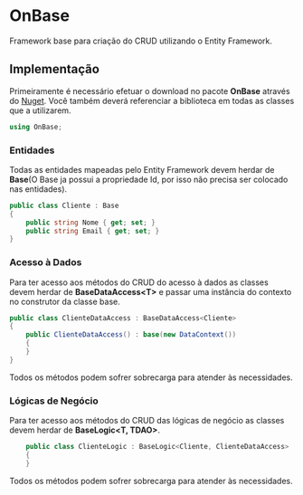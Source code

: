 ﻿# OnBase
Framework base para criação do CRUD utilizando o Entity Framework.

## Implementação
Primeiramente é necessário efetuar o download no pacote **OnBase** através do [Nuget](https://www.nuget.org/packages/OnBase).
Você também deverá referenciar a biblioteca em todas as classes que a utilizarem.
```csharp
using OnBase;
```
### Entidades
Todas as entidades mapeadas pelo Entity Framework devem herdar de **Base**(O Base ja possui a propriedade Id, por isso não precisa ser colocado nas entidades).
```csharp
public class Cliente : Base
{
    public string Nome { get; set; }
    public string Email { get; set; }
}
```
### Acesso à Dados
Para ter acesso aos métodos do CRUD do acesso à dados as classes devem herdar de **BaseDataAccess\<T>** e passar uma instância do contexto no construtor da classe base.
```csharp
public class ClienteDataAccess : BaseDataAccess<Cliente>
{
    public ClienteDataAccess() : base(new DataContext())
    {
    }
}
```
Todos os métodos podem sofrer sobrecarga para atender às necessidades.

### Lógicas de Negócio
Para ter acesso aos métodos do CRUD das lógicas de negócio as classes devem herdar de **BaseLogic\<T, TDAO>**. 
```csharp
    public class ClienteLogic : BaseLogic<Cliente, ClienteDataAccess>
    {
    }
```
Todos os métodos podem sofrer sobrecarga para atender às necessidades.
